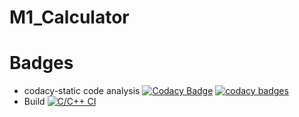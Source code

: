 # M1_Calculator
# Badges
* codacy-static code analysis
[![Codacy Badge](https://api.codacy.com/project/badge/Grade/785d7cdf47f94f40ad77b64fd44fd0ba)](https://app.codacy.com/gh/SaraniyaaSankar/M1_Calculator?utm_source=github.com&utm_medium=referral&utm_content=SaraniyaaSankar/M1_Calculator&utm_campaign=Badge_Grade_Settings)
[![codacy badges](https://app.codacy.com/project/badge/Grade/ae314be0dede42218ba59c75503d767e)](https://www.codacy.com/gh/SaraniyaaSankar/M1_Calculator/dashboard?utm_source=github.com&amp;utm_medium=referral&amp;utm_content=SaraniyaaSankar/M1_Calculator&amp;utm_campaign=Badge_Grade)
* Build
[![C/C++ CI](https://github.com/SaraniyaaSankar/M1_Calculator/actions/workflows/c-cpp.yml/badge.svg)](https://github.com/SaraniyaaSankar/M1_Calculator/actions/workflows/c-cpp.yml)
